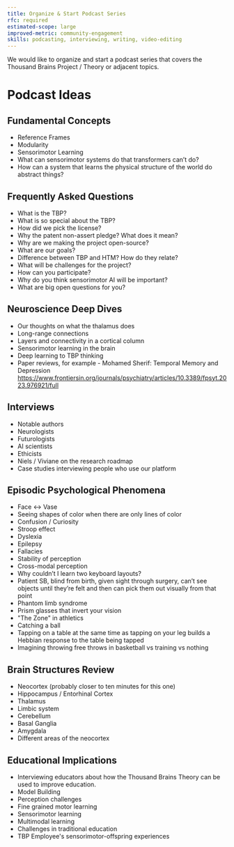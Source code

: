 ```yaml
---
title: Organize & Start Podcast Series
rfc: required
estimated-scope: large
improved-metric: community-engagement
skills: podcasting, interviewing, writing, video-editing
---
```


We  would like to organize and start a podcast series that covers the Thousand Brains Project / Theory or adjacent topics.

# Podcast Ideas

## Fundamental Concepts
- Reference Frames
- Modularity
- Sensorimotor Learning
- What can sensorimotor systems do that transformers can’t do?
- How can a system that learns the physical structure of the world do abstract things?

## Frequently Asked Questions
- What is the TBP?
- What is so special about the TBP?
- How did we pick the license?
- Why the patent non-assert pledge? What does it mean?
- Why are we making the project open-source?
- What are our goals?
- Difference between TBP and HTM? How do they relate?
- What will be challenges for the project?
- How can you participate?
- Why do you think sensorimotor AI will be important?
- What are big open questions for you?

## Neuroscience Deep Dives
- Our thoughts on what the thalamus does
- Long-range connections
- Layers and connectivity in a cortical column
- Sensorimotor learning in the brain
- Deep learning to TBP thinking
- Paper reviews, for example - Mohamed Sherif: Temporal Memory and Depression
  https://www.frontiersin.org/journals/psychiatry/articles/10.3389/fpsyt.2023.976921/full

## Interviews
- Notable authors
- Neurologists
- Futurologists
- AI scientists
- Ethicists
- Niels / Viviane on the research roadmap
- Case studies interviewing people who use our platform


## Episodic Psychological Phenomena
- Face ↔ Vase
- Seeing shapes of color when there are only lines of color
- Confusion / Curiosity
- Stroop effect
- Dyslexia
- Epilepsy
- Fallacies
- Stability of perception
- Cross-modal perception
- Why couldn’t I learn two keyboard layouts?
- Patient SB, blind from birth, given sight through surgery, can’t see objects until they’re felt and then can pick them out visually from that point
- Phantom limb syndrome
- Prism glasses that invert your vision
- "The Zone" in athletics
- Catching a ball
- Tapping on a table at the same time as tapping on your leg builds a Hebbian response to the table being tapped
- Imagining throwing free throws in basketball vs training vs nothing

## Brain Structures Review
- Neocortex (probably closer to ten minutes for this one)
- Hippocampus / Entorhinal Cortex
- Thalamus
- Limbic system
- Cerebellum
- Basal Ganglia
- Amygdala
- Different areas of the neocortex

## Educational Implications
- Interviewing educators about how the Thousand Brains Theory can be used to improve education.
- Model Building
- Perception challenges
- Fine grained motor learning
- Sensorimotor learning
- Multimodal learning
- Challenges in traditional education
- TBP Employee's sensorimotor-offspring experiences